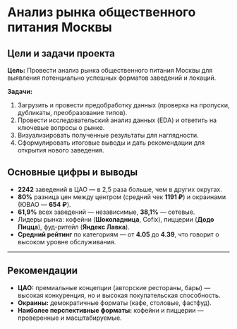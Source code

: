 # Анализ рынка общественного питания Москвы

## Цели и задачи проекта

**Цель:** Провести анализ рынка общественного питания Москвы для выявления потенциально успешных форматов заведений и локаций.

**Задачи:**
1.  Загрузить и провести предобработку данных (проверка на пропуски, дубликаты, преобразование типов).
2.  Провести исследовательский анализ данных (EDA) и ответить на ключевые вопросы о рынке.
3.  Визуализировать полученные результаты для наглядности.
4.  Сформулировать итоговые выводы и дать рекомендации для открытия нового заведения.

## Основные цифры и выводы
- **2242** заведений в ЦАО — в 2,5 раза больше, чем в других округах.
- **80%** разница цен между центром (средний чек **1191 ₽**) и окраинами (ЮВАО — **654 ₽**).
- **61,9%** всех заведений — независимые, **38,1%** — сетевые.
- Лидеры рынка: кофейни (**Шоколадница**, Cofix), пиццерии (**Додо Пицца**), фуд-ритейл (**Яндекс Лавка**).
- **Средний рейтинг** по категориям — от **4.05** до **4.39**, что говорит о высоком уровне обслуживания.

---

## Рекомендации
- **ЦАО:** премиальные концепции (авторские рестораны, бары) — высокая конкуренция, но и высокая покупательская способность.
- **Окраины:** демократичные форматы (кафе, столовые, фастфуд).
- **Наиболее перспективные форматы:** кофейни и пиццерии — проверенные и масштабируемые.
